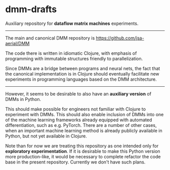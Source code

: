 # dmm-drafts

Auxiliary repository for **dataflow matrix machines** experiments.

---

The main and canonical DMM repository is https://github.com/jsa-aerial/DMM

The code there is written in idiomatic Clojure, with emphasis of
programming with immutable structures friendly to parallelization.

Since DMMs are a bridge between programs and neural nets, 
the fact that the canonical implementation
is in Clojure should eventually facilitate new experiments in programming
languages based on the DMM architecture.

---

However, it seems to be desirable to also have an **auxiliary version** of DMMs in Python.

This should make possible for engineers not familiar with Clojure to experiment
with DMMs. This should also enable inclusion of DMMs into one of the machine
learning frameworks already equipped with automated differentiation, such as e.g. PyTorch.
There are a number of other cases, when an important machine learning method
is already publicly available in Python, but not yet available in Clojure.

Note than for now we are treating this repository as one intended only for
**exploratory experimentation**. If it is desirable to make this Python version
more production-like, it would be necessary to complete refactor
the code base in the present repository. Currently we don't have such plans.
